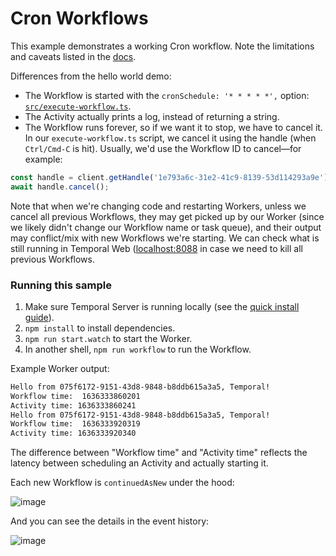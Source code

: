 # Cron Workflows

This example demonstrates a working Cron workflow. Note the limitations and caveats listed in the [docs](https://docs.temporal.io/docs/content/what-is-a-temporal-cron-job/).

Differences from the hello world demo:

- The Workflow is started with the `cronSchedule: '* * * * *',` option: [`src/execute-workflow.ts`](./src/execute-workflow.ts).
- The Activity actually prints a log, instead of returning a string.
- The Workflow runs forever, so if we want it to stop, we have to cancel it. In our `execute-workflow.ts` script, we cancel it using the handle (when `Ctrl/Cmd-C` is hit). Usually, we'd use the Workflow ID to cancel—for example:

```js
const handle = client.getHandle('1e793a6c-31e2-41c9-8139-53d114293a9e');
await handle.cancel();
```

Note that when we're changing code and restarting Workers, unless we cancel all previous Workflows, they may get picked up by our Worker (since we likely didn't change our Workflow name or task queue), and their output may conflict/mix with new Workflows we're starting. We can check what is still running in Temporal Web ([localhost:8088](http://localhost:8088) in case we need to kill all previous Workflows.

### Running this sample

1. Make sure Temporal Server is running locally (see the [quick install guide](https://docs.temporal.io/docs/server/quick-install/)).
1. `npm install` to install dependencies.
1. `npm run start.watch` to start the Worker.
1. In another shell, `npm run workflow` to run the Workflow.

Example Worker output:

```bash
Hello from 075f6172-9151-43d8-9848-b8ddb615a3a5, Temporal!
Workflow time:  1636333860201
Activity time: 1636333860241
Hello from 075f6172-9151-43d8-9848-b8ddb615a3a5, Temporal!
Workflow time:  1636333920319
Activity time: 1636333920340
```

The difference between "Workflow time" and "Activity time" reflects the latency between scheduling an Activity and actually starting it.

Each new Workflow is `continuedAsNew` under the hood:

![image](https://user-images.githubusercontent.com/6764957/137712906-2a1d821b-d664-442c-8f17-a174b284c722.png)

And you can see the details in the event history:

![image](https://user-images.githubusercontent.com/6764957/137713250-f19a2987-4e9f-4e76-8e35-c17507731a20.png)
